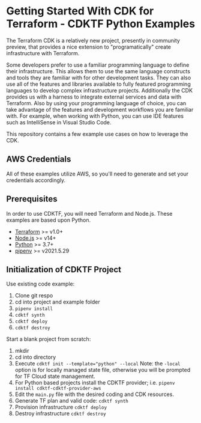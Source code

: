 # Getting Started With CDK for Terraform - CDKTF Python Examples

The Terraform CDK is a relatively new project, presently in community preview, that provides a nice extension to "programatically" create infrastructure with Terraform.

Some developers prefer to use a familiar programming language to define their infrastructure. This allows them to use the same language constructs and tools they are familiar with for other development tasks. They can also use all of the features and libraries available to fully featured programming languages to develop complex infrastructure projects. Additionally the CDK provides us with a harness to integrate external services and data with Terraform. Also by using your programming language of choice, you can take advantage of the features and development workflows you are familiar with. For example, when working with Python, you can use IDE features such as IntelliSense in Visual Studio Code.

This repository contains a few example use cases on how to leverage the CDK.

## AWS Credentials

All of these examples utilize AWS, so you'll need to generate and set your credentials accordingly.

## Prerequisites

In order to use CDKTF, you will need Terraform and Node.js. These examples are based upon Python.

- [Terraform](https://www.terraform.io/downloads) >= v1.0+
- [Node.js](https://nodejs.org/en/) >= v14+
- [Python](https://www.python.org/downloads/) >= 3.7+
- [pipenv](https://pipenv.pypa.io/en/latest/install/#installing-pipenv/) >= v2021.5.29

## Initialization of CDKTF Project

Use existing code example:
1. Clone git respo
2. cd into project and example folder
3. `pipenv install`
4. `cdktf synth`
5. `cdktf deploy`
6. `cdktf destroy`

Start a blank project from scratch:

1. mkdir <your directory name>
2. cd into directory
3. Execute `cdktf init --template="python" --local`
   Note: the `-local` option is for locally managed state file, otherwise you will be prompted for TF Cloud state management.
4. For Python based projects install the CDKTF provider; i.e. `pipenv install cdktf-cdktf-provider-aws`
5. Edit the `main.py` file with the desired coding and CDK resources.
6. Generate TF plan and valid code: `cdktf synth`
7. Provision infrastructure `cdktf deploy`
8. Destroy infrastructure `cdktf destroy`
